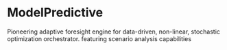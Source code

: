 # ModelPredictive
Pioneering adaptive foresight engine for data-driven, non-linear, stochastic optimization orchestrator. featuring scenario analysis capabilities
